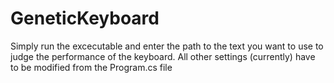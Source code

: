 # GeneticKeyboard
Simply run the excecutable and enter the path to the text you want to use to judge the performance of the keyboard. All other settings (currently) have to be modified from the Program.cs file
